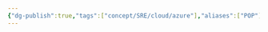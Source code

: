 ```yaml
---
{"dg-publish":true,"tags":["concept/SRE/cloud/azure"],"aliases":["POP"],"ms-learn-url":"https://learn.microsoft.com/en-us/azure/frontdoor/edge-locations-by-region","creation_date":"2024-05-02 18:40","permalink":"/concepts/azure-front-door-point-of-presence-locations/","dgPassFrontmatter":true}
---
```


